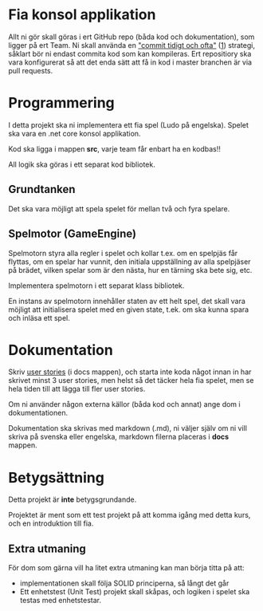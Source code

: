 # Fia konsol applikation

Allt ni gör skall göras i ert GitHub repo (båda kod och dokumentation), som ligger på ert Team. Ni skall använda en ["commit tidigt och ofta"](https://blog.codinghorror.com/check-in-early-check-in-often/) ([1](https://sethrobertson.github.io/GitBestPractices/)) strategi, såklart bör ni endast commita kod som kan kompileras.
Ert repositiory ska vara konfigurerat så att det enda sätt att få in kod i master branchen är via pull requests.

# Programmering
I detta projekt ska ni implementera ett fia spel (Ludo på engelska). Spelet ska vara en .net core konsol applikation.

Kod ska ligga i mappen **src**, varje team får enbart ha en kodbas!!

All logik ska göras i ett separat kod bibliotek.

## Grundtanken 
Det ska vara möjligt att spela spelet för mellan två och fyra spelare.

## Spelmotor (GameEngine)
Spelmotorn styra alla regler i spelet och kollar t.ex. om en spelpjäs får flyttas, om en spelar har vunnit, den initiala uppställning av alla spelpjäser på brädet, vilken spelar som är den nästa, hur en tärning ska bete sig, etc.

Implementera spelmotorn i ett separat klass bibliotek.

En instans av spelmotorn innehåller staten av ett helt spel, det skall vara möjligt att initialisera spelet med en given state, t.ek. om ska kunna spara och inläsa ett spel.

# Dokumentation
Skriv [user stories](https://www.mountaingoatsoftware.com/agile/user-stories) (i docs mappen), och starta inte koda något innan in har skrivet minst 3 user stories, men helst så det täcker hela fia spelet, men se hela tiden till att lägga till fler user stories.

Om ni använder någon externa källor (båda kod och annat) ange dom i dokumentationen.

Dokumentation ska skrivas med markdown (.md), ni väljer själv om ni vill skriva på svenska eller engelska, markdown filerna placeras i **docs** mappen.

# Betygsättning
Detta projekt är **inte** betygsgrundande.

Projektet är ment som ett test projekt på att komma igång med detta kurs, och en introduktion till fia.

## Extra utmaning

För dom som gärna vill ha litet extra utmaning kan man börja titta på att:

* implementationen skall följa SOLID principerna, så långt det går
* Ett enhetstest (Unit Test) projekt skall skåpas, och logiken i spelet ska testas med enhetstestar.
